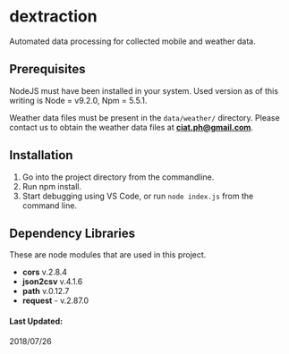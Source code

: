 # dextraction
Automated data processing for collected mobile and weather data.

## Prerequisites
NodeJS must have been installed in your system. Used version as of this writing is Node = v9.2.0, Npm = 5.5.1.

Weather data files must be present in the `data/weather/` directory. Please contact us to obtain the weather data files at **ciat.ph@gmail.com**.

## Installation
1. Go into the project directory from the commandline.
2. Run npm install.
3. Start debugging using VS Code, or run `node index.js` from the command line.

## Dependency Libraries
These are node modules that are used in this project.

- **cors** v.2.8.4
- **json2csv** v.4.1.6
- **path** v.0.12.7
- **request** - v.2.87.0

#### Last Updated: 
2018/07/26